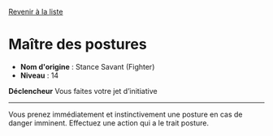 [Revenir à la liste](..)

# Maître des postures

 * **Nom d'origine** : Stance Savant (Fighter)
 * **Niveau** : 14


<p><strong>Déclencheur</strong> Vous faites votre jet d’initiative</p>
<hr>
<p>Vous prenez immédiatement et instinctivement une posture en cas de danger imminent. Effectuez une action qui a le trait posture.</p>